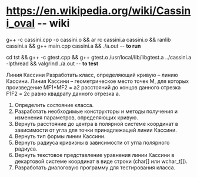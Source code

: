 # https://en.wikipedia.org/wiki/Cassini_oval -- **wiki**
g++ -c cassini.cpp -o cassini.o && ar rc cassini.a cassini.o && ranlib cassini.a && g++ main.cpp cassini.a && ./a.out -- **to run**

cd tst && g++ -c gtest.cpp &&  g++ gtest.o /usr/local/lib/libgtest.a ../cassini.a  -lpthread && valgrind ./a.out -- **to test**
 

Линия Кассини
Разработать класс, определяющий кривую – линию Кассини.
Линия Кассини – геометрическое место точек M, для которых произведение MF1*MF2 = a2 расстояний до концов данного отрезка F1F2 = 2c равно квадрату данного отрезка a.

1) Определить состояние класса.
2) Разработать необходимые конструкторы и методы получения и изменения параметров, определяющих кривую.
3) Вернуть расстояние до центра в полярной системе координат в зависимости от угла для точки принадлежащей линии Кассини.
4) Вернуть тип формы линии Кассини.
5) Вернуть радиуса кривизны в зависимости от угла полярного радиуса.
6) Вернуть текстовое представление уравнения линии Кассини в декартовой системе координат в виде строки (char[] или wchar_t[]).
7) Разработать диалоговую программу для тестирования класса.
